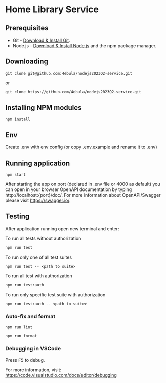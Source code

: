 # Home Library Service

## Prerequisites

- Git - [Download & Install Git](https://git-scm.com/downloads).
- Node.js - [Download & Install Node.js](https://nodejs.org/en/download/) and the npm package manager.

## Downloading

```
git clone git@github.com:4ebula/nodejs2023Q2-service.git
```
or 
```
git clone https://github.com/4ebula/nodejs2023Q2-service.git
```

## Installing NPM modules

```
npm install
```

## Env
Create .env with env config (or copy .env.example and rename it to .env)

## Running application

```
npm start
```

After starting the app on port (declared in .env file or 4000 as default) you can open
in your browser OpenAPI documentation by typing http://localhost:{port}/doc/.
For more information about OpenAPI/Swagger please visit https://swagger.io/.

## Testing

After application running open new terminal and enter:

To run all tests without authorization

```
npm run test
```

To run only one of all test suites

```
npm run test -- <path to suite>
```

To run all test with authorization

```
npm run test:auth
```

To run only specific test suite with authorization

```
npm run test:auth -- <path to suite>
```

### Auto-fix and format

```
npm run lint
```

```
npm run format
```

### Debugging in VSCode

Press <kbd>F5</kbd> to debug.

For more information, visit: https://code.visualstudio.com/docs/editor/debugging
